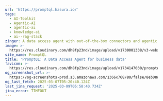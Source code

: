 ```yaml
---
url: 'https://promptql.hasura.io/'
tags:
  - AI-Toolkit
  - Agentic-AI
  - agentic-ai
  - knowledge-ai
  - ai--rag-stack
zinger: A data access agent with out-of-the-box connectors and agentic query planning.
image: >-
  https://res.cloudinary.com/dh8fp23nd/image/upload/v1730001338/v3-website/prompt-ql/promptql-og_nixyob.png
site_name: PromptQL
title: 'PromptQL: A Data Access Agent for business data'
favicon: >-
  https://res.cloudinary.com/dh8fp23nd/image/upload/v1734147030/promptql/favicon_dl9ln5.png
og_screenshot_url: >-
  https://og-screenshots-prod.s3.amazonaws.com/1366x768/80/false/8eb08d85976924d7fe37f760a4f2ed816600886ada15028ebaf5996e78f4caee.jpeg
og_last_fetch: 2025-03-07T05:20:40.124Z
last_jina_request: '2025-03-09T05:58:40.734Z'
jina_error: TIMEOUT
---
```


